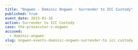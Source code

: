 ```yaml
---
title: "Ongwen - Dominic Ongwen - Surrender to ICC Custody"
published: true
event_date: 2015-01-16
action: Surrender to ICC Custody
case: the-prosecutor-v-ongwen
accused:
  - dominic-ongwen
slug: ongwen-events-dominic-ongwen-surrender-to icc custody
---
```

